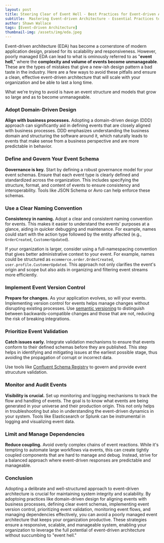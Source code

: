 ```yaml
---
layout: post
title: Steering Clear of Event Hell - Best Practices for Event-driven Architecture
subtitle:  Mastering Event-driven Architecture - Essential Practices to Prevent Overcomplexity and Align with Business Goals.
author: Shawn Wallace
tags: [Event-driven Architecture]
thumbnail-img: /assets/img/eda.jpeg
---
```


Event-driven architecture (EDA) has become a cornerstone of modern application design, praised for its scalability and responsiveness. However, poorly managed EDA can lead to what is ominously referred to as "**event hell**," where the **complexity and volume of events become unmanageable**. These are the types of mistakes that give a new-ish design pattern a bad taste in the industry. Here are a few ways to avoid these pitfalls and ensure a clean, effective event-driven architecture that will scale with your organization and be able to last a long time.

What we're trying to avoid is have an event structure and models that grow so large and as to become unmanageable.

### Adopt Domain-Driven Design

**Align with business processes.** Adopting a domain-driven design (DDD) approach can significantly aid in defining events that are closely aligned with business processes. DDD emphasizes understanding the business domain and structuring the software around it, which naturally leads to events that make sense from a business perspective and are more predictable in behavior.

### Define and Govern Your Event Schema

**Governance is key.** Start by defining a robust governance model for your event schemas. Ensure that each event type is clearly defined and standardized across the organization. This includes specifying the structure, format, and content of events to ensure consistency and interoperability. Tools like JSON Schema or Avro can help enforce these schemas.

### Use a Clear Naming Convention

**Consistency in naming.** Adopt a clear and consistent naming convention for events. This makes it easier to understand the events' purposes at a glance, aiding in quicker debugging and maintenance. For example, names could start with the action type followed by the entity affected (e.g., `OrderCreated`, `CustomerUpdated`).

If your organization is larger, consider using a full-namespacing convention that gives better administrative context to your event. For example, names could be structured as `ecommerce.order.OrderCreated`, `user.profile.CustomerUpdated`. This approach not only clarifies the event's origin and scope but also aids in organizing and filtering event streams more efficiently.

### Implement Event Version Control

**Prepare for changes.** As your application evolves, so will your events. Implementing version control for events helps manage changes without disrupting existing processes. Use [semantic versioning](https://en.wikipedia.org/wiki/Software_versioning) to distinguish between backwards-compatible changes and those that are not, reducing the risk of breaking integrations.

### Prioritize Event Validation

**Catch issues early.** Integrate validation mechanisms to ensure that events conform to their defined schemas before they are published. This step helps in identifying and mitigating issues at the earliest possible stage, thus avoiding the propagation of corrupt or incorrect data.

Use tools like [Confluent Schema Registry](https://docs.confluent.io/platform/current/schema-registry/index.html) to govern and provide event strucuture validation.

### Monitor and Audit Events

**Visibility is crucial.** Set up monitoring and logging mechanisms to track the flow and handling of events. The goal is to know what events are being generated in your universe and their production origin. This not only helps in troubleshooting but also in understanding the event-driven dynamics in your system. Tools like Elasticsearch or Splunk can be instrumental in logging and visualizing event data.

### Limit and Manage Dependencies

**Reduce coupling.** Avoid overly complex chains of event reactions. While it's tempting to automate large workflows via events, this can create tightly coupled components that are hard to manage and debug. Instead, strive for a balanced approach where event-driven responses are predictable and manageable.


### Conclusion

Adopting a delibrate and well-structured approach to event-driven architecture is crucial for maintaining system integrity and scalability. By adoptoing practices like domain-driven design for aligning events with business processes, defining clear event schemas, implementing event version control, prioritizing event validation, monitoring event flows, and managing dependencies effectively, you can avoid a poorly managed event architecture that keeps your organization productive. These strategies ensure a responsive, scalable, and manageable system, enabling your organization to leverage the full potential of event-driven architecture without succumbing to "event hell."